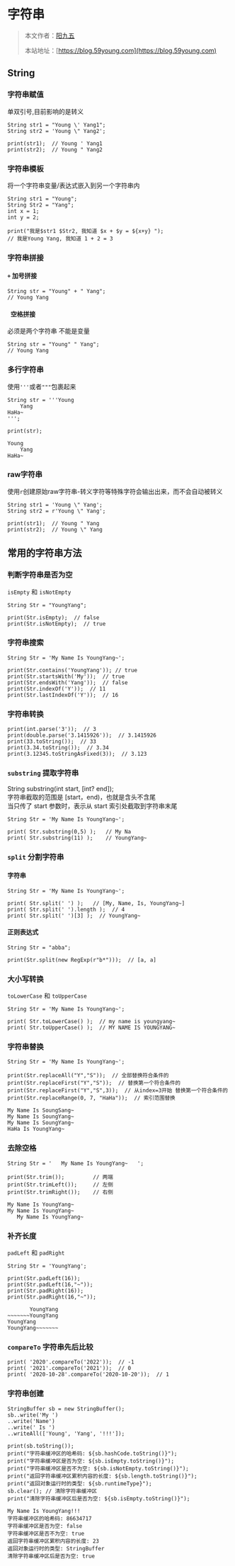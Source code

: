 # 字符串

> 本文作者：[阳九五](https://github.com/CN-YoungYang)
>
> 本站地址：[https://blog.59young.com](https://blog.59young.com)


## String
### 字符串赋值
单双引号,目前影响的是转义
```
String str1 = "Young \' Yang1";
String str2 = 'Young \" Yang2';

print(str1);  // Young ' Yang1
print(str2);  // Young " Yang2
```

### 字符串模板
将一个字符串变量/表达式嵌入到另一个字符串内
```
String str1 = "Young";
String Str2 = "Yang";
int x = 1;
int y = 2;

print("我是$str1 $Str2, 我知道 $x + $y = ${x+y} ");
// 我是Young Yang, 我知道 1 + 2 = 3
```

### 字符串拼接
#### `+` 加号拼接
```
String str = "Young" + " Yang";
// Young Yang
```
#### ` `空格拼接
必须是两个字符串 不能是变量
```
String str = "Young" " Yang";
// Young Yang
```

### 多行字符串
使用`'''`或者`"""`包裹起来
```
String str = '''Young
    Yang
HaHa~
''';

print(str);

Young
    Yang
HaHa~
```

### raw字符串
使用`r`创建原始raw字符串-转义字符等特殊字符会输出出来，而不会自动被转义
```
String str1 = 'Young \" Yang';
String str2 = r'Young \" Yang';

print(str1);  // Young " Yang
print(str2);  // Young \" Yang
```


## 常用的字符串方法
### 判断字符串是否为空
`isEmpty` 和 `isNotEmpty`
```
String Str = "YoungYang";

print(Str.isEmpty);  // false
print(Str.isNotEmpty);  // true
```

### 字符串搜索
```
String Str = 'My Name Is YoungYang~';

print(Str.contains('YoungYang')); // true
print(Str.startsWith('My'));  // true
print(Str.endsWith('Yang'));  // false
print(Str.indexOf('Y'));  // 11
print(Str.lastIndexOf('Y'));  // 16
```

### 字符串转换
```
print(int.parse('3'));  // 3
print(double.parse('3.1415926'));  // 3.1415926
print(33.toString());  // 33
print(3.34.toString());  // 3.34
print(3.12345.toStringAsFixed(3));  // 3.123
```


### `substring` 提取字符串
String substring(int start, [int? end]);  
字符串截取的范围是 [start，end)，也就是含头不含尾  
当只传了 start 参数时，表示从 start 索引处截取到字符串末尾
```
String Str = 'My Name Is YoungYang~';

print( Str.substring(0,5) );   // My Na
print( Str.substring(11) );    // YoungYang~
```

### `split` 分割字符串
#### 字符串
```
String Str = 'My Name Is YoungYang~';

print( Str.split(' ') );   // [My, Name, Is, YoungYang~]
print( Str.split(' ').length );  // 4
print( Str.split(' ')[3] );  // YoungYang~
```
#### 正则表达式
```
String Str = "abba";

print(Str.split(new RegExp(r"b*")));  // [a, a]
```

### 大小写转换
`toLowerCase` 和 `toUpperCase`
```
String Str = 'My Name Is YoungYang~';

print( Str.toLowerCase() );  // my name is youngyang~
print( Str.toUpperCase() );  // MY NAME IS YOUNGYANG~
```

### 字符串替换
```
String Str = 'My Name Is YoungYang~';

print(Str.replaceAll("Y","S"));  // 全部替换符合条件的
print(Str.replaceFirst("Y","S"));  // 替换第一个符合条件的
print(Str.replaceFirst("Y","S",3));  // 从index=3开始 替换第一个符合条件的
print(Str.replaceRange(0, 7, "HaHa"));  // 索引范围替换

My Name Is SoungSang~
My Name Is SoungYang~
My Name Is SoungYang~
HaHa Is YoungYang~
```

### 去除空格
```
String Str = '   My Name Is YoungYang~   ';

print(Str.trim());         // 两端
print(Str.trimLeft());     // 左侧
print(Str.trimRight());    // 右侧

My Name Is YoungYang~
My Name Is YoungYang~   
   My Name Is YoungYang~
```


### 补齐长度
`padLeft` 和 `padRight`
```
String Str = 'YoungYang';

print(Str.padLeft(16));
print(Str.padLeft(16,"~"));
print(Str.padRight(16));
print(Str.padRight(16,"~"));

       YoungYang
~~~~~~~YoungYang
YoungYang       
YoungYang~~~~~~~
```

### `compareTo` 字符串先后比较
```
print( '2020'.compareTo('2022'));  // -1
print( '2021'.compareTo('2021'));  // 0
print( '2020-10-28'.compareTo('2020-10-20'));  // 1
```

### 字符串创建
```
StringBuffer sb = new StringBuffer();
sb..write('My ')
..write('Name')
..write(' Is ')
..writeAll(['Young', 'Yang', '!!!']);

print(sb.toString());
print("字符串缓冲区的哈希码: ${sb.hashCode.toString()}");
print("字符串缓冲区是否为空: ${sb.isEmpty.toString()}");
print("字符串缓冲区是否不为空: ${sb.isNotEmpty.toString()}");
print("返回字符串缓冲区累积内容的长度: ${sb.length.toString()}");
print("返回对象运行时的类型: ${sb.runtimeType}");
sb.clear(); // 清除字符串缓冲区
print("清除字符串缓冲区后是否为空: ${sb.isEmpty.toString()}");

My Name Is YoungYang!!!
字符串缓冲区的哈希码: 86634717
字符串缓冲区是否为空: false
字符串缓冲区是否不为空: true
返回字符串缓冲区累积内容的长度: 23
返回对象运行时的类型: StringBuffer
清除字符串缓冲区后是否为空: true
```